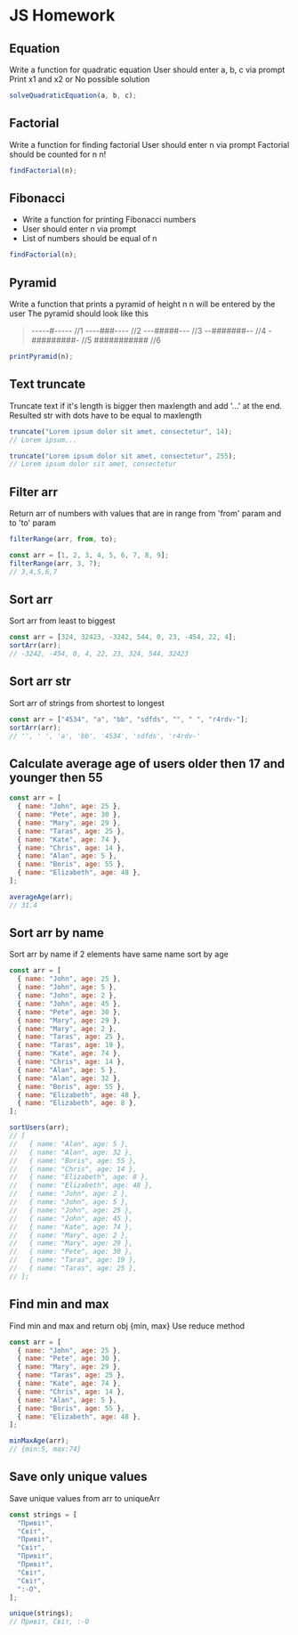 # JS Homework

## Equation

Write a function for quadratic equation
User should enter a, b, c via prompt
Print x1 and x2 or No possible solution

```javascript
solveQuadraticEquation(a, b, c);
```

## Factorial

Write a function for finding factorial
User should enter n via prompt
Factorial should be counted for n
n!

```javascript
findFactorial(n);
```

## Fibonacci

- Write a function for printing Fibonacci numbers
- User should enter n via prompt
- List of numbers should be equal of n

```javascript
findFactorial(n);
```

## Pyramid

Write a function that prints a pyramid of height n
n will be entered by the user
The pyramid should look like this

> -----#----- //1
> ----###---- //2
> ---#####--- //3
> --#######-- //4
> -#########- //5
> ########### //6

```javascript
printPyramid(n);
```

## Text truncate

Truncate text if it's length is bigger then maxlength and add '...' at the end.
Resulted str with dots have to be equal to maxlength

```javascript
truncate("Lorem ipsum dolor sit amet, consectetur", 14);
// Lorem ipsum...

truncate("Lorem ipsum dolor sit amet, consectetur", 255);
// Lorem ipsum dolor sit amet, consectetur
```

## Filter arr

Return arr of numbers with values that are in range from 'from' param and to 'to' param

```javascript
filterRange(arr, from, to);

const arr = [1, 2, 3, 4, 5, 6, 7, 8, 9];
filterRange(arr, 3, 7);
// 3,4,5,6,7
```

## Sort arr

Sort arr from least to biggest

```javascript
const arr = [324, 32423, -3242, 544, 0, 23, -454, 22, 4];
sortArr(arr);
// -3242, -454, 0, 4, 22, 23, 324, 544, 32423
```

## Sort arr str

Sort arr of strings from shortest to longest

```javascript
const arr = ["4534", "a", "bb", "sdfds", "", " ", "r4rdv-"];
sortArr(arr);
// '', ' ', 'a', 'bb', '4534', 'sdfds', 'r4rdv-'
```

## Calculate average age of users older then 17 and younger then 55

```javascript
const arr = [
  { name: "John", age: 25 },
  { name: "Pete", age: 30 },
  { name: "Mary", age: 29 },
  { name: "Taras", age: 25 },
  { name: "Kate", age: 74 },
  { name: "Chris", age: 14 },
  { name: "Alan", age: 5 },
  { name: "Boris", age: 55 },
  { name: "Elizabeth", age: 48 },
];

averageAge(arr);
// 31.4
```

## Sort arr by name

Sort arr by name if 2 elements have same name sort by age

```javascript
const arr = [
  { name: "John", age: 25 },
  { name: "John", age: 5 },
  { name: "John", age: 2 },
  { name: "John", age: 45 },
  { name: "Pete", age: 30 },
  { name: "Mary", age: 29 },
  { name: "Mary", age: 2 },
  { name: "Taras", age: 25 },
  { name: "Taras", age: 19 },
  { name: "Kate", age: 74 },
  { name: "Chris", age: 14 },
  { name: "Alan", age: 5 },
  { name: "Alan", age: 32 },
  { name: "Boris", age: 55 },
  { name: "Elizabeth", age: 48 },
  { name: "Elizabeth", age: 8 },
];

sortUsers(arr);
// [
//   { name: "Alan", age: 5 },
//   { name: "Alan", age: 32 },
//   { name: "Boris", age: 55 },
//   { name: "Chris", age: 14 },
//   { name: "Elizabeth", age: 8 },
//   { name: "Elizabeth", age: 48 },
//   { name: "John", age: 2 },
//   { name: "John", age: 5 },
//   { name: "John", age: 25 },
//   { name: "John", age: 45 },
//   { name: "Kate", age: 74 },
//   { name: "Mary", age: 2 },
//   { name: "Mary", age: 29 },
//   { name: "Pete", age: 30 },
//   { name: "Taras", age: 19 },
//   { name: "Taras", age: 25 },
// ];
```

## Find min and max

Find min and max and return obj {min, max}
Use reduce method

```javascript
const arr = [
  { name: "John", age: 25 },
  { name: "Pete", age: 30 },
  { name: "Mary", age: 29 },
  { name: "Taras", age: 25 },
  { name: "Kate", age: 74 },
  { name: "Chris", age: 14 },
  { name: "Alan", age: 5 },
  { name: "Boris", age: 55 },
  { name: "Elizabeth", age: 48 },
];

minMaxAge(arr);
// {min:5, max:74}
```

## Save only unique values

Save unique values from arr to uniqueArr

```javascript
const strings = [
  "Привіт",
  "Світ",
  "Привіт",
  "Світ",
  "Привіт",
  "Привіт",
  "Світ",
  "Світ",
  ":-O",
];

unique(strings);
// Привіт, Світ, :-O
```
